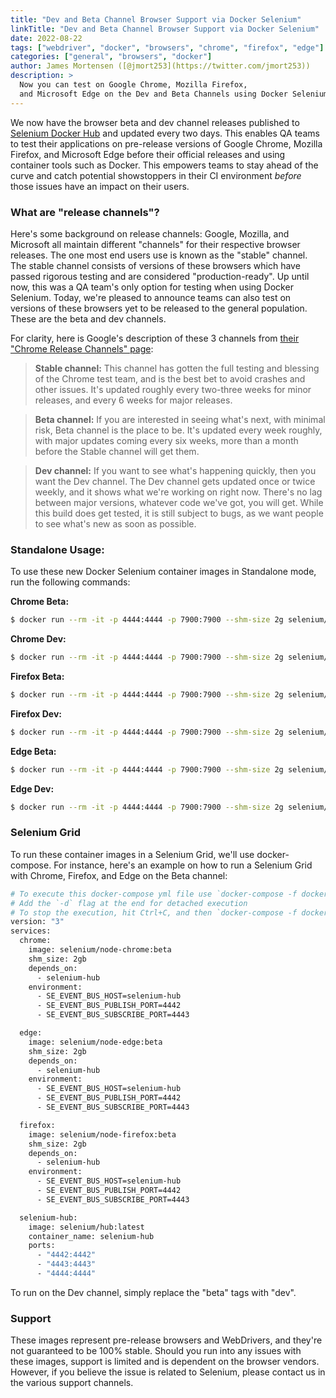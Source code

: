 ```yaml
---
title: "Dev and Beta Channel Browser Support via Docker Selenium"
linkTitle: "Dev and Beta Channel Browser Support via Docker Selenium"
date: 2022-08-22
tags: ["webdriver", "docker", "browsers", "chrome", "firefox", "edge"]
categories: ["general", "browsers", "docker"]
author: James Mortensen ([@jmort253](https://twitter.com/jmort253))
description: >
  Now you can test on Google Chrome, Mozilla Firefox, 
  and Microsoft Edge on the Dev and Beta Channels using Docker Selenium
---
```


We now have the browser beta and dev channel releases published to [Selenium Docker Hub](https://hub.docker.com/u/selenium) and updated every two days. This enables QA teams to test their applications on pre-release versions of Google Chrome, Mozilla Firefox, and Microsoft Edge before their official releases and using container tools such as Docker. This empowers teams to stay ahead of the curve and catch potential showstoppers in their CI environment _before_ those issues have an impact on their users.

### What are "release channels"?

Here's some background on release channels: Google, Mozilla, and Microsoft all maintain different "channels" for their respective browser releases. The one most end users use is known as the "stable" channel. The stable channel consists of versions of these browsers which have passed rigorous testing and are considered "production-ready". Up until now, this was a QA team's only option for testing when using Docker Selenium.  Today, we're pleased to announce teams can also test on versions of these browsers yet to be released to the general population. These are the beta and dev channels.

For clarity, here is Google's description of these 3 channels from [their "Chrome Release Channels" page](https://www.chromium.org/getting-involved/dev-channel/):

> **Stable channel:** This channel has gotten the full testing and blessing of the Chrome test team, and is the best bet to avoid crashes and other issues. It's updated roughly every two-three weeks for minor releases, and every 6 weeks for major releases.

> **Beta channel:** If you are interested in seeing what's next, with minimal risk, Beta channel is the place to be. It's updated every week roughly, with major updates coming every six weeks, more than a month before the Stable channel will get them.

> **Dev channel:** If you want to see what's happening quickly, then you want the Dev channel. The Dev channel gets updated once or twice weekly, and it shows what we're working on right now. There's no lag between major versions, whatever code we've got, you will get. While this build does get tested, it is still subject to bugs, as we want people to see what's new as soon as possible.


### Standalone Usage:

To use these new Docker Selenium container images in Standalone mode, run the following commands:

**Chrome Beta:**

```bash
$ docker run --rm -it -p 4444:4444 -p 7900:7900 --shm-size 2g selenium/standalone-chrome:beta
```

**Chrome Dev:**

```bash
$ docker run --rm -it -p 4444:4444 -p 7900:7900 --shm-size 2g selenium/standalone-chrome:dev
```

**Firefox Beta:**

```bash
$ docker run --rm -it -p 4444:4444 -p 7900:7900 --shm-size 2g selenium/standalone-firefox:beta
```

**Firefox Dev:**

```bash
$ docker run --rm -it -p 4444:4444 -p 7900:7900 --shm-size 2g selenium/standalone-firefox:dev
```

**Edge Beta:**

```bash
$ docker run --rm -it -p 4444:4444 -p 7900:7900 --shm-size 2g selenium/standalone-edge:beta
```

**Edge Dev:**

```bash
$ docker run --rm -it -p 4444:4444 -p 7900:7900 --shm-size 2g selenium/standalone-edge:dev
```

### Selenium Grid

To run these container images in a Selenium Grid, we'll use docker-compose. For instance, here's an example on how to run a Selenium Grid with Chrome, Firefox, and Edge on the Beta channel:

```bash
# To execute this docker-compose yml file use `docker-compose -f docker-compose-v3-beta-channel.yml up`
# Add the `-d` flag at the end for detached execution
# To stop the execution, hit Ctrl+C, and then `docker-compose -f docker-compose-v3-beta-channel.yml down`
version: "3"
services:
  chrome:
    image: selenium/node-chrome:beta
    shm_size: 2gb
    depends_on:
      - selenium-hub
    environment:
      - SE_EVENT_BUS_HOST=selenium-hub
      - SE_EVENT_BUS_PUBLISH_PORT=4442
      - SE_EVENT_BUS_SUBSCRIBE_PORT=4443

  edge:
    image: selenium/node-edge:beta
    shm_size: 2gb
    depends_on:
      - selenium-hub
    environment:
      - SE_EVENT_BUS_HOST=selenium-hub
      - SE_EVENT_BUS_PUBLISH_PORT=4442
      - SE_EVENT_BUS_SUBSCRIBE_PORT=4443

  firefox:
    image: selenium/node-firefox:beta
    shm_size: 2gb
    depends_on:
      - selenium-hub
    environment:
      - SE_EVENT_BUS_HOST=selenium-hub
      - SE_EVENT_BUS_PUBLISH_PORT=4442
      - SE_EVENT_BUS_SUBSCRIBE_PORT=4443

  selenium-hub:
    image: selenium/hub:latest
    container_name: selenium-hub
    ports:
      - "4442:4442"
      - "4443:4443"
      - "4444:4444"
```

To run on the Dev channel, simply replace the "beta" tags with "dev".

### Support

These images represent pre-release browsers and WebDrivers, and they're not guaranteed to be 100% stable. Should you run into any issues with these images, support is limited and is dependent on the browser vendors. However, if you believe the issue is related to Selenium, please contact us in the various support channels.
